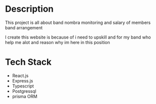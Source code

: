 <h1>Description</h1>


<p>This project is all about band nombra monitoring and salary of members band arrangement</p>
<p>I create this website is because of i need to upskill and for my band who help me alot and reason why im here in this position</p>


<h1>Tech Stack</h1>

<ul>
  <li>React.js</li>
  <li>Express.js</li>
  <li>Typescript</li>
  <li>Postgressql</li>
  <li>prisma ORM</li>
</ul>
